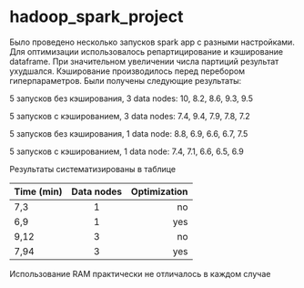 # hadoop_spark_project

Было проведено несколько запусков spark app с разными настройками. Для оптимизации использовалось репартицирование и кэширование dataframe. При значительном увеличении числа партиций результат ухудшался. Кэширование производилось перед перебором гиперпараметров. Были получены следующие результаты:

5 запусков без кэширования, 3 data nodes: 10, 8.2, 8.6, 9.3, 9.5

5 запусков с кэшированием, 3 data nodes: 7.4, 9.4, 7.9, 7.8, 7.2

5 запусков без кэширования, 1 data node: 8.8, 6.9, 6.6, 6.7, 7.5

5 запусков с кэшированием, 1 data node: 7.4, 7.1, 6.6, 6.5, 6.9

Результаты систематизированы в таблице

| Time (min)       | Data nodes           | Optimization  |
| ------------- |:-------------:| -----:|
| 7,3     | 1 | no |
| 6,9     | 1      |   yes |
| 9,12 | 3      |    no |
| 7,94 | 3      |    yes |

Использование RAM практически не отличалось в каждом случае
